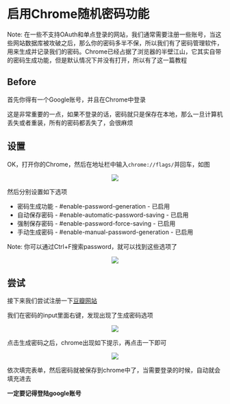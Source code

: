 # 启用Chrome随机密码功能

Note: 在一些不支持OAuth和单点登录的网站，我们通常需要注册一些账号，当这些网站数据库被攻破之后，那么你的密码多半不保，所以我们有了密码管理软件，用来生成并记录我们的密码。Chrome已经占据了浏览器的半壁江山，它其实自带的密码生成功能，但是默认情况下并没有打开，所以有了这一篇教程

## Before

首先你得有一个Google账号，并且在Chrome中登录

这是非常重要的一点，如果不登录的话，密码就只是保存在本地，那么一旦计算机丢失或者重装，所有的密码都丢失了，会很麻烦

## 设置

OK，打开你的Chrome，然后在地址栏中输入```chrome://flags/```并回车，如图

<center>
<image src="https://res.cloudinary.com/digf90pwi/image/upload/v1495520715/chrome-flags_aqmobd.png"/>
</center>

然后分别设置如下选项

* 密码生成功能 - #enable-password-generation - 已启用
* 自动保存密码 - #enable-automatic-password-saving - 已启用
* 强制保存密码 - #enable-password-force-saving - 已启用
* 手动生成密码 - #enable-manual-password-generation - 已启用

Note: 你可以通过Ctrl+F搜索password，就可以找到这些选项了

<center>
<image src="https://res.cloudinary.com/digf90pwi/image/upload/v1495520715/chrome-password-flags_oxqcem.png"/>
</center>

## 尝试

接下来我们尝试注册一下[豆瓣网站](https://accounts.douban.com/register)

我们在密码的input里面右键，发现出现了生成密码选项

<center>
<image src="https://res.cloudinary.com/digf90pwi/image/upload/v1495520715/chrome-pass-gen-click_fwu60b.png"/>
</center>

点击生成密码之后，chrome出现如下提示，再点击一下即可

<center>
<image src="https://res.cloudinary.com/digf90pwi/image/upload/v1495520715/chrome-pass-gened_pxrnsl.png"/>
</center>

依次填完表单，然后密码就被保存到chrome中了，当需要登录的时候，自动就会填充进去


**一定要记得登陆google账号**

